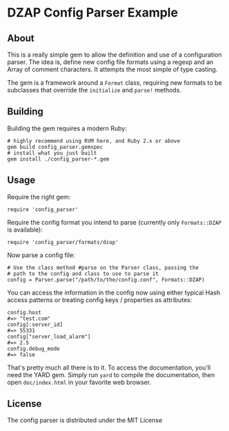 DZAP Config Parser Example
==========================

About
-----
This is a really simple gem to allow the definition and use of a configuration parser. The idea is, define new config file formats using a regexp and an Array of comment characters. It attempts the most simple of type casting.

The gem is a framework around a `Format` class, requiring new formats to be subclasses that override the `initialize` and `parse!` methods.

Building
-----

Building the gem requires a modern Ruby:

    # highly recommend using RVM here, and Ruby 2.x or above
    gem build config_parser.gemspec
    # install what you just built
    gem install ./config_parser-*.gem

Usage
-----

Require the right gem:

    require 'config_parser'

Require the config format you intend to parse (currently only `Formats::DZAP` is available):

    require 'config_parser/formats/dzap'

Now parse a config file:

    # Use the class method #parse on the Parser class, passing the
    # path to the config and class to use to parse it
    config = Parser.parse("/path/to/the/config.conf", Formats::DZAP)

You can access the information in the config now using either typical Hash access patterns or treating config keys / properties as attributes:

    config.host
    #=> "test.com"
    config[:server_id]
    #=> 55331
    config["server_load_alarm"]
    #=> 2.5
    config.debug_mode
    #=> false

That's pretty much all there is to it. To access the documentation, you'll need the YARD gem. Simply run `yard` to compile the documentation, then open `doc/index.html` in your favorite web browser.

License
-------

The config parser is distributed under the MIT License